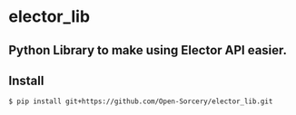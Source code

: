 # elector_lib

## Python Library to make using Elector API easier.


## Install 
```
$ pip install git+https://github.com/Open-Sorcery/elector_lib.git
```
